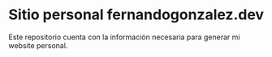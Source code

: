 # Sitio personal fernandogonzalez.dev

Este repositorio cuenta con la información necesaria para generar mi website personal.